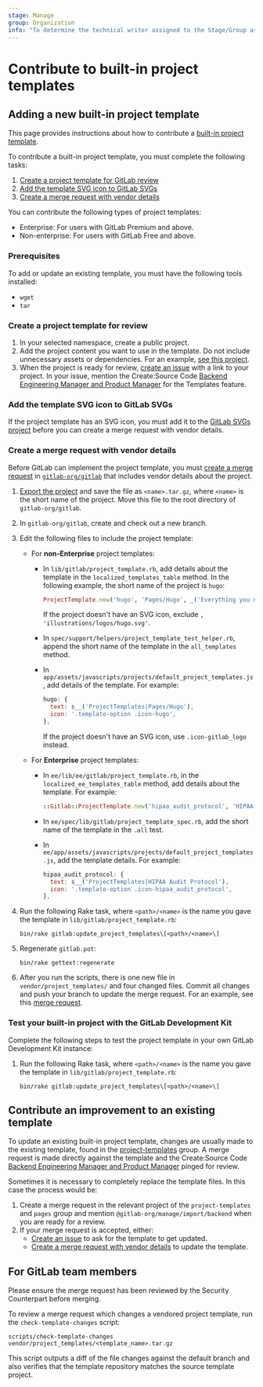 ```yaml
---
stage: Manage
group: Organization
info: "To determine the technical writer assigned to the Stage/Group associated with this page, see https://about.gitlab.com/handbook/product/ux/technical-writing/#assignments"
---
```


# Contribute to built-in project templates

## Adding a new built-in project template

This page provides instructions about how to contribute a
[built-in project template](../user/project/working_with_projects.md#create-a-project-from-a-built-in-template).

To contribute a built-in project template, you must complete the following tasks:

1. [Create a project template for GitLab review](#create-a-project-template-for-review)
1. [Add the template SVG icon to GitLab SVGs](#add-the-template-svg-icon-to-gitlab-svgs)
1. [Create a merge request with vendor details](#create-a-merge-request-with-vendor-details)

You can contribute the following types of project templates:

- Enterprise: For users with GitLab Premium and above.
- Non-enterprise: For users with GitLab Free and above.

### Prerequisites

To add or update an existing template, you must have the following tools
installed:

- `wget`
- `tar`

### Create a project template for review

1. In your selected namespace, create a public project.
1. Add the project content you want to use in the template. Do not include unnecessary assets or dependencies. For an example,
[see this project](https://gitlab.com/gitlab-org/project-templates/dotnetcore).
1. When the project is ready for review, [create an issue](https://gitlab.com/gitlab-org/gitlab/issues) with a link to your project.
   In your issue, mention the Create:Source Code [Backend Engineering Manager and Product Manager](https://about.gitlab.com/handbook/product/categories/#source-code-group)
   for the Templates feature.

### Add the template SVG icon to GitLab SVGs

If the project template has an SVG icon, you must add it to the
[GitLab SVGs project](https://gitlab.com/gitlab-org/gitlab-svgs/-/blob/main/README.md#adding-icons-or-illustrations)
before you can create a merge request with vendor details.

### Create a merge request with vendor details

Before GitLab can implement the project template, you must [create a merge request](../user/project/merge_requests/creating_merge_requests.md) in [`gitlab-org/gitlab`](https://gitlab.com/gitlab-org/gitlab) that includes vendor details about the project.

1. [Export the project](../user/project/settings/import_export.md#export-a-project-and-its-data)
   and save the file as `<name>.tar.gz`, where `<name>` is the short name of the project.
   Move this file to the root directory of `gitlab-org/gitlab`.
1. In `gitlab-org/gitlab`, create and check out a new branch.
1. Edit the following files to include the project template:
   - For **non-Enterprise** project templates:
     - In `lib/gitlab/project_template.rb`, add details about the template
        in the `localized_templates_table` method. In the following example,
        the short name of the project is `hugo`:

        ```ruby
        ProjectTemplate.new('hugo', 'Pages/Hugo', _('Everything you need to create a GitLab Pages site using Hugo'), 'https://gitlab.com/pages/hugo', 'illustrations/logos/hugo.svg'),
        ```

        If the project doesn't have an SVG icon, exclude `, 'illustrations/logos/hugo.svg'`.

     - In `spec/support/helpers/project_template_test_helper.rb`, append the short name
       of the template in the `all_templates` method.
     - In `app/assets/javascripts/projects/default_project_templates.js`,
        add details of the template. For example:

        ```javascript
        hugo: {
          text: s__('ProjectTemplates|Pages/Hugo'),
          icon: '.template-option .icon-hugo',
        },
        ```

        If the project doesn't have an SVG icon, use `.icon-gitlab_logo`
        instead.
   - For **Enterprise** project templates:
     - In `ee/lib/ee/gitlab/project_template.rb`, in the `localized_ee_templates_table` method, add details about the template. For example:

        ```ruby
        ::Gitlab::ProjectTemplate.new('hipaa_audit_protocol', 'HIPAA Audit Protocol', _('A project containing issues for each audit inquiry in the HIPAA Audit Protocol published by the U.S. Department of Health & Human Services'), 'https://gitlab.com/gitlab-org/project-templates/hipaa-audit-protocol', 'illustrations/logos/asklepian.svg')
        ```

     - In `ee/spec/lib/gitlab/project_template_spec.rb`, add the short name
        of the template in the `.all` test.
     - In `ee/app/assets/javascripts/projects/default_project_templates.js`,
        add the template details. For example:

        ```javascript
        hipaa_audit_protocol: {
          text: s__('ProjectTemplates|HIPAA Audit Protocol'),
          icon: '.template-option .icon-hipaa_audit_protocol',
        },
        ```

1. Run the following Rake task, where `<path>/<name>` is the
   name you gave the template in `lib/gitlab/project_template.rb`:

   ```shell
   bin/rake gitlab:update_project_templates\[<path>/<name>\]
   ```

1. Regenerate `gitlab.pot`:

   ```shell
   bin/rake gettext:regenerate
   ```

1. After you run the scripts, there is one new file in `vendor/project_templates/` and four changed files. Commit all changes and push your branch to update the merge request. For an example, see this [merge request](https://gitlab.com/gitlab-org/gitlab/-/merge_requests/25318).

### Test your built-in project with the GitLab Development Kit

Complete the following steps to test the project template in your own GitLab Development Kit instance:

1. Run the following Rake task, where `<path>/<name>` is the
   name you gave the template in `lib/gitlab/project_template.rb`:

   ```shell
   bin/rake gitlab:update_project_templates\[<path>/<name>\]
   ```

## Contribute an improvement to an existing template

To update an existing built-in project template, changes are usually made to the existing template, found in the [project-templates](https://gitlab.com/gitlab-org/project-templates) group. A merge request is made directly against the template and the Create:Source Code [Backend Engineering Manager and Product Manager](https://about.gitlab.com/handbook/product/categories/#source-code-group) pinged for review.

Sometimes it is necessary to completely replace the template files. In this case the process would be:

1. Create a merge request in the relevant project of the `project-templates` and `pages` group and mention `@gitlab-org/manage/import/backend` when you are ready for a review.
1. If your merge request is accepted, either:
   - [Create an issue](https://gitlab.com/gitlab-org/gitlab/-/issues) to ask for the template to get updated.
   - [Create a merge request with vendor details](#create-a-merge-request-with-vendor-details) to update the template.

## For GitLab team members

Please ensure the merge request has been reviewed by the Security Counterpart before merging.

To review a merge request which changes a vendored project template, run the `check-template-changes` script:

```shell
scripts/check-template-changes vendor/project_templates/<template_name>.tar.gz
```

This script outputs a diff of the file changes against the default branch and also verifies that
the template repository matches the source template project.
